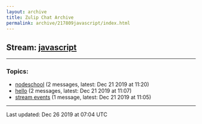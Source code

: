 ```yaml
---
layout: archive
title: Zulip Chat Archive
permalink: archive/217809javascript/index.html
---
```


## Stream: [javascript](https://programmers.zulipchat.com/archive/217809javascript/index.html)
---

### Topics:

* [nodeschool](52751nodeschool.html) (2 messages, latest: Dec 21 2019 at 11:20)
* [hello](47413hello.html) (2 messages, latest: Dec 21 2019 at 11:07)
* [stream events](95106streamevents.html) (1 message, latest: Dec 21 2019 at 11:05)

<hr><p>Last updated: Dec 26 2019 at 07:04 UTC</p>